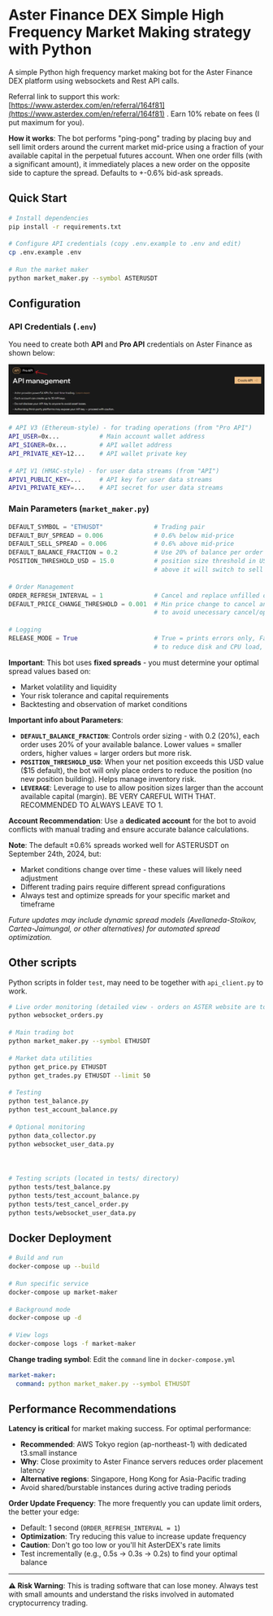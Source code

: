 # Aster Finance DEX Simple High Frequency Market Making strategy with Python

A simple Python high frequency market making bot for the Aster Finance DEX platform using websockets and Rest API calls.

Referral link to support this work: [https://www.asterdex.com/en/referral/164f81](https://www.asterdex.com/en/referral/164f81) .
Earn 10% rebate on fees (I put maximum for you).

**How it works**: The bot performs "ping-pong" trading by placing buy and sell limit orders around the current market mid-price using a fraction of your available capital in the perpetual futures account. When one order fills (with a significant amount), it immediately places a new order on the opposite side to capture the spread.
Defaults to +-0.6% bid-ask spreads.

## Quick Start

```bash
# Install dependencies
pip install -r requirements.txt

# Configure API credentials (copy .env.example to .env and edit)
cp .env.example .env

# Run the market maker
python market_maker.py --symbol ASTERUSDT
```

## Configuration

### API Credentials (`.env`)

You need to create both **API** and **Pro API** credentials on Aster Finance as shown below:

![API Management](APIs.png)

```bash
# API V3 (Ethereum-style) - for trading operations (from "Pro API")
API_USER=0x...           # Main account wallet address
API_SIGNER=0x...         # API wallet address
API_PRIVATE_KEY=12...    # API wallet private key

# API V1 (HMAC-style) - for user data streams (from "API")
APIV1_PUBLIC_KEY=...     # API key for user data streams
APIV1_PRIVATE_KEY=...    # API secret for user data streams
```

### Main Parameters (`market_maker.py`)
```python
DEFAULT_SYMBOL = "ETHUSDT"              # Trading pair
DEFAULT_BUY_SPREAD = 0.006              # 0.6% below mid-price
DEFAULT_SELL_SPREAD = 0.006             # 0.6% above mid-price
DEFAULT_BALANCE_FRACTION = 0.2          # Use 20% of balance per order
POSITION_THRESHOLD_USD = 15.0           # position size threshold in USD; below it will consider it is not really an open position,
                                        # above it will switch to sell mode.

# Order Management
ORDER_REFRESH_INTERVAL = 1              # Cancel and replace unfilled orders after 1 second
DEFAULT_PRICE_CHANGE_THRESHOLD = 0.001  # Min price change to cancel and replace order (0.1%),
                                        # to avoid unecessary cancel/open order API calls

# Logging
RELEASE_MODE = True                     # True = prints errors only, False = prints detailed logs (terminal and log file `market_maker.log`),
                                        # to reduce disk and CPU load, specially critical for VPS
```

**Important**: This bot uses **fixed spreads** - you must determine your optimal spread values based on:
- Market volatility and liquidity
- Your risk tolerance and capital requirements
- Backtesting and observation of market conditions

**Important info about Parameters**:
- **`DEFAULT_BALANCE_FRACTION`**: Controls order sizing - with 0.2 (20%), each order uses 20% of your available balance. Lower values = smaller orders, higher values = larger orders but more risk.
- **`POSITION_THRESHOLD_USD`**: When your net position exceeds this USD value ($15 default), the bot will only place orders to reduce the position (no new position building). Helps manage inventory risk.
- **`LEVERAGE`**: Leverage to use to allow position sizes larger than the account available capital (margin). BE VERY CAREFUL WITH THAT. RECOMMENDED TO ALWAYS LEAVE TO 1.

**Account Recommendation**: Use a **dedicated account** for the bot to avoid conflicts with manual trading and ensure accurate balance calculations.

**Note**: The default ±0.6% spreads worked well for ASTERUSDT on September 24th, 2024, but:
- Market conditions change over time - these values will likely need adjustment
- Different trading pairs require different spread configurations
- Always test and optimize spreads for your specific market and timeframe

*Future updates may include dynamic spread models (Avellaneda-Stoikov, Cartea-Jaimungal, or other alternatives) for automated spread optimization.*

## Other scripts
Python scripts in folder `test`, may need to be together with `api_client.py` to work.

```bash
# Live order monitoring (detailed view - orders on ASTER website are too fast to see properly)
python websocket_orders.py

# Main trading bot
python market_maker.py --symbol ETHUSDT

# Market data utilities
python get_price.py ETHUSDT
python get_trades.py ETHUSDT --limit 50

# Testing
python test_balance.py
python test_account_balance.py

# Optional monitoring
python data_collector.py
python websocket_user_data.py



# Testing scripts (located in tests/ directory)
python tests/test_balance.py
python tests/test_account_balance.py
python tests/test_cancel_order.py
python tests/websocket_user_data.py
```

## Docker Deployment

```bash
# Build and run
docker-compose up --build

# Run specific service
docker-compose up market-maker

# Background mode
docker-compose up -d

# View logs
docker-compose logs -f market-maker
```

**Change trading symbol**: Edit the `command` line in `docker-compose.yml`
```yaml
market-maker:
  command: python market_maker.py --symbol ETHUSDT
```

## Performance Recommendations

**Latency is critical** for market making success. For optimal performance:

- **Recommended**: AWS Tokyo region (ap-northeast-1) with dedicated t3.small instance
- **Why**: Close proximity to Aster Finance servers reduces order placement latency
- **Alternative regions**: Singapore, Hong Kong for Asia-Pacific trading
- Avoid shared/burstable instances during active trading periods

**Order Update Frequency**: The more frequently you can update limit orders, the better your edge:
- Default: 1 second (`ORDER_REFRESH_INTERVAL = 1`)
- **Optimization**: Try reducing this value to increase update frequency
- **Caution**: Don't go too low or you'll hit AsterDEX's rate limits
- Test incrementally (e.g., 0.5s → 0.3s → 0.2s) to find your optimal balance

---

**⚠️ Risk Warning**: This is trading software that can lose money. Always test with small amounts and understand the risks involved in automated cryptocurrency trading.
